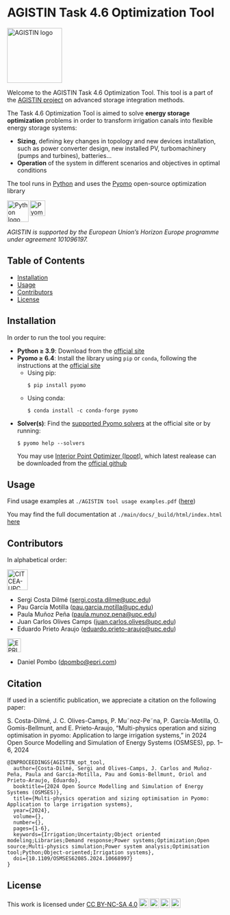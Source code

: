 # AGISTIN Task 4.6 Optimization Tool

[<img src="https://www.agistin.eu/wp-content/uploads/2022/10/AGISTIN_logo_1.png" height="128px" align="center" alt="AGISTIN logo">](https://www.agistin.eu)

Welcome to the AGISTIN Task 4.6 Optimization Tool. This tool is a part of the [AGISTIN project](https://www.agistin.eu) on advanced storage integration methods.

The Task 4.6 Optimization Tool is aimed to solve **energy storage optimization** problems in order to transform irrigation canals into flexible energy storage systems:
* **Sizing**, defining key changes in topology and new devices installation, such as power converter design, new installed PV, turbomachinery (pumps and turbines), batteries... 
* **Operation** of the system in different scenarios and objectives in optimal conditions

The tool runs in [Python](https://www.python.org/) and uses the [Pyomo](http://www.pyomo.org/) open-source optimization library

[<img src="https://www.python.org/static/img/python-logo.png" height="50px" align="left" alt="Python logo">](https://www.python.org/) [<img src="https://pyomo.readthedocs.io/en/stable/_images/PyomoNewBlue3.png" height="36px" align="left" alt="Pyomo logo">](http://www.pyomo.org/)

<br>
<br>
<br>

*AGISTIN is supported by the European Union’s Horizon Europe programme under agreement 101096197.*

## Table of Contents

- [Installation](#installation)
- [Usage](#usage)
- [Contributors](#contributors)
- [License](#license)

## Installation

In order to run the tool you require:
* **Python $\geq$ 3.9**: Download from the [official site](https://www.python.org/downloads/)
* **Pyomo $\geq$ 6.4**: Install the library using ``pip`` or ``conda``, following the instructions at the [official site](https://pyomo.readthedocs.io/en/stable/installation.html)
	* Using pip:
		```
		$ pip install pyomo
		```
	* Using conda:
		```
		$ conda install -c conda-forge pyomo
		```
* **Solver(s)**: Find the [supported Pyomo solvers](https://pyomo.readthedocs.io/en/stable/solving_pyomo_models.html#supported-solvers) at the official site or by running:
	```
	$ pyomo help --solvers
	```
	You may use [Interior Point Optimizer (Ipopt)](https://coin-or.github.io/Ipopt/), which latest realease can be downloaded from the [official github](https://github.com/coin-or/Ipopt)

## Usage

Find usage examples at ``./AGISTIN tool usage examples.pdf`` ([here](./AGISTIN%20tool%20usage%20examples.pdf))

You may find the full documentation at ``./main/docs/_build/html/index.html`` [here](./main/docs/_build/html/index.html)

## Contributors
In alphabetical order:

[<img src="https://citcea.upc.edu/ca/shared/logos/logocitceaupc.png" height="48px" align="center" alt="CITCEA-UPC logo">](https://citcea.upc.edu/ca)
* Sergi Costa Dilmé (sergi.costa.dilme@upc.edu)
* Pau García Motilla (pau.garcia.motilla@upc.edu)
* Paula Muñoz Peña (paula.munoz.pena@upc.edu)
* Juan Carlos Olives Camps (juan.carlos.olives@upc.edu)
* Eduardo Prieto Araujo (eduardo.prieto-araujo@upc.edu)

[<img src="https://www.epri.com/static/media/epri-logo-2021-white.324099d1.svg" height="32px" align="center" alt="EPRI logo">](https://www.epri.com/)
* Daniel Pombo (dpombo@epri.com)

## Citation

If used in a scientific publication, we appreciate a citation on the following paper:

S. Costa-Dilmé, J. C. Olives-Camps, P. Mu˜noz-Pe˜na, P. García-Motilla, O. Gomis-Bellmunt, and E. Prieto-Araujo, “Multi-physics operation and sizing optimisation in pyomo: Application to large irrigation systems,”
in 2024 Open Source Modelling and Simulation of Energy Systems (OSMSES), pp. 1–6, 2024

```
@INPROCEEDINGS{AGISTIN_opt_tool,
  author={Costa-Dilmé, Sergi and Olives-Camps, J. Carlos and Muñoz-Peña, Paula and García-Motilla, Pau and Gomis-Bellmunt, Oriol and Prieto-Araujo, Eduardo},
  booktitle={2024 Open Source Modelling and Simulation of Energy Systems (OSMSES)}, 
  title={Multi-physics operation and sizing optimisation in Pyomo: Application to large irrigation systems}, 
  year={2024},
  volume={},
  number={},
  pages={1-6},
  keywords={Irrigation;Uncertainty;Object oriented modeling;Libraries;Demand response;Power systems;Optimization;Open source;Multi-physics simulation;Power system analysis;Optimisation tool;Python;Object-oriented;Irrigation systems},
  doi={10.1109/OSMSES62085.2024.10668997}
}
```

## License
<p xmlns:cc="http://creativecommons.org/ns#" >This work is licensed under <a href="http://creativecommons.org/licenses/by-nc-sa/4.0/?ref=chooser-v1" target="_blank" rel="license noopener noreferrer" style="display:inline-block;">CC BY-NC-SA 4.0<img style="height:22px!important;margin-left:3px;vertical-align:text-bottom;" src="https://mirrors.creativecommons.org/presskit/icons/cc.svg?ref=chooser-v1"><img style="height:22px!important;margin-left:3px;vertical-align:text-bottom;" src="https://mirrors.creativecommons.org/presskit/icons/by.svg?ref=chooser-v1"><img style="height:22px!important;margin-left:3px;vertical-align:text-bottom;" src="https://mirrors.creativecommons.org/presskit/icons/nc.svg?ref=chooser-v1"><img style="height:22px!important;margin-left:3px;vertical-align:text-bottom;" src="https://mirrors.creativecommons.org/presskit/icons/sa.svg?ref=chooser-v1"></a></p> 
